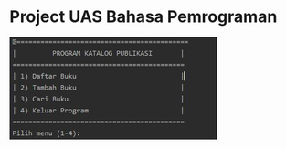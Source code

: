 # Project UAS Bahasa Pemrograman


![](https://github.com/aditya-sultan/uaspy20/blob/master/Output1.PNG)
